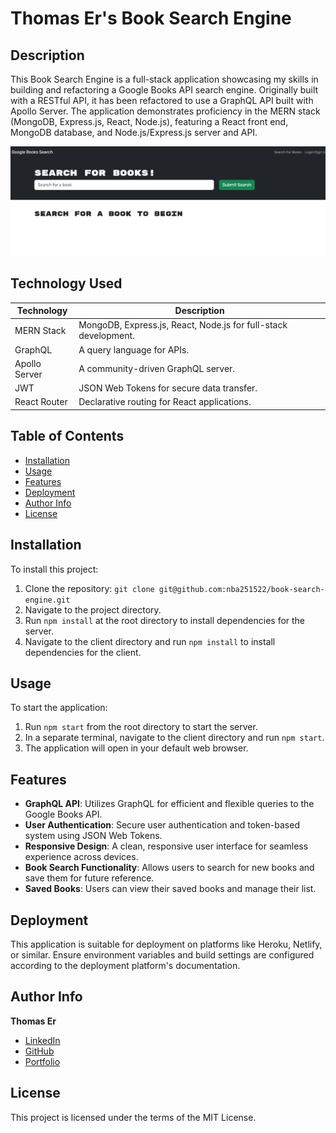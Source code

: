 # Thomas Er's Book Search Engine

## Description

This Book Search Engine is a full-stack application showcasing my skills in building and refactoring a Google Books API search engine. Originally built with a RESTful API, it has been refactored to use a GraphQL API built with Apollo Server. The application demonstrates proficiency in the MERN stack (MongoDB, Express.js, React, Node.js), featuring a React front end, MongoDB database, and Node.js/Express.js server and API.

![Application Screenshot](./client/src/assets/Capture.png)

## Technology Used

| Technology    | Description                                                   |
|---------------|---------------------------------------------------------------|
| MERN Stack    | MongoDB, Express.js, React, Node.js for full-stack development.|
| GraphQL       | A query language for APIs.                                    |
| Apollo Server | A community-driven GraphQL server.                            |
| JWT           | JSON Web Tokens for secure data transfer.                     |
| React Router  | Declarative routing for React applications.                   |

## Table of Contents

- [Installation](#installation)
- [Usage](#usage)
- [Features](#features)
- [Deployment](#deployment)
- [Author Info](#author-info)
- [License](#license)

## Installation

To install this project:

1. Clone the repository: `git clone git@github.com:nba251522/book-search-engine.git`
2. Navigate to the project directory.
3. Run `npm install` at the root directory to install dependencies for the server.
4. Navigate to the client directory and run `npm install` to install dependencies for the client.

## Usage

To start the application:

1. Run `npm start` from the root directory to start the server.
2. In a separate terminal, navigate to the client directory and run `npm start`.
3. The application will open in your default web browser.

## Features

- **GraphQL API**: Utilizes GraphQL for efficient and flexible queries to the Google Books API.
- **User Authentication**: Secure user authentication and token-based system using JSON Web Tokens.
- **Responsive Design**: A clean, responsive user interface for seamless experience across devices.
- **Book Search Functionality**: Allows users to search for new books and save them for future reference.
- **Saved Books**: Users can view their saved books and manage their list.

## Deployment

This application is suitable for deployment on platforms like Heroku, Netlify, or similar. Ensure environment variables and build settings are configured according to the deployment platform's documentation.

## Author Info

**Thomas Er**
- [LinkedIn](https://www.linkedin.com/in/thomas-er-9b77321b9)
- [GitHub](https://github.com/nba251522)
- [Portfolio](https://nba251522.github.io/thomas-er-portfolio/)

## License

This project is licensed under the terms of the MIT License.